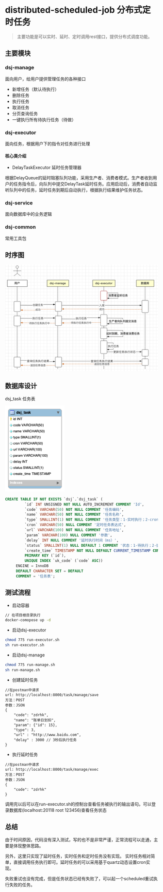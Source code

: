 # distributed-scheduled-job 分布式定时任务
> 主要功能是可以实时、延时、定时调用rest接口，提供分布式调度功能。

## 主要模块

### dsj-manage

面向用户，给用户提供管理任务的各种接口

- 新增任务（默认待执行）
- 删除任务
- 执行任务
- 取消任务
- 分页查询任务
- 一键执行所有待执行任务（待做）

### dsj-executor

面向任务，根据用户下的指令对任务进行处理

#### 核心类介绍
- DelayTaskExecutor   延时任务管理器

根据DelayQueue的延时阻塞队列功能，采用生产者、消费者模式。生产者收到用户的任务指令后，向队列中提交DelayTask延时任务。应用启动后，消费者自动监听队列中的任务，延时任务到期后自动执行，根据执行结果维护任务状态。

### dsj-service

面向数据库中的业务逻辑

### dsj-common

常用工具包

## 时序图

![时序图](流程图.png)

## 数据库设计

dsj_task 任务表

![dsj_task](dsj_task.png)

```sql
CREATE TABLE IF NOT EXISTS `dsj`.`dsj_task` (
         `id` INT UNSIGNED NOT NULL AUTO_INCREMENT COMMENT 'Id',
         `code` VARCHAR(50) NOT NULL COMMENT '任务编码',
         `name` VARCHAR(50) NOT NULL COMMENT '任务名称',
         `type` SMALLINT(1) NOT NULL COMMENT '任务类型：1-实时执行；2-cron执行；3-延时执行',
         `cron` VARCHAR(50) NULL COMMENT '定时任务表达式',
         `url` VARCHAR(100) NOT NULL COMMENT '任务地址',
         `param` VARCHAR(100) NULL COMMENT '参数',
         `delay` INT NULL COMMENT '延时执行时间（ms）',
         `status` SMALLINT(1) NULL DEFAULT 1 COMMENT '状态：1-待执行；2-执行中；3-已执行；4-删除；5-执行失败；6-已取消',
         `create_time` TIMESTAMP NOT NULL DEFAULT CURRENT_TIMESTAMP COMMENT '创建时间',
         PRIMARY KEY (`id`),
         UNIQUE INDEX `uk_code` (`code` ASC))
     ENGINE = InnoDB
     DEFAULT CHARACTER SET = DEFAULT
     COMMENT = '任务表';
```

## 测试流程

- 启动容器

```bash
// 在项目根目录执行
docker-comopose up -d
```
- 启动dsj-executor
```bash
chmod 775 run-executor.sh
sh run-executor.sh
```

- 启动dsj-manage
```bash
chmod 775 run-manage.sh
sh run-manage.sh
```

- 创建延时任务

```text
//在postman中请求
url: http://localhost:8000/task/manage/save
方法：POST
参数：JSON
{
    "code": "zdrhk",
    "name": "账单日划扣",
    "param": {"id": 15},
    "type": 3,
    "url" : "http://www.baidu.com",
    "delay" : 3000 // 3秒后执行任务
}
```

- 执行延时任务
```text
//在postman中请求
url: http://localhost:8000/task/manage/exec
方法：POST
参数：JSON
{
    "code": "zdrhk"
}
```

调用完以后可以在run-executor.sh的控制台查看任务被执行的输出语句。可以登录数据库(localhost:20118  root 123456)查看任务状态

## 总结

由于时间原因，代码没有深入测试，写的也不是非常严谨，正常流程可以走通，主要是体现整体思路。

另外，这里只实现了延时任务，实时任务和定时任务没有实现。
实时任务相对简单，直接调用任务执行即可。延时任务的可以采用基于quartz动态设置cron实现。

失败重试也没有完成，但是任务状态已经有失败了，可以起一个scheduled重试执行失败的任务。
